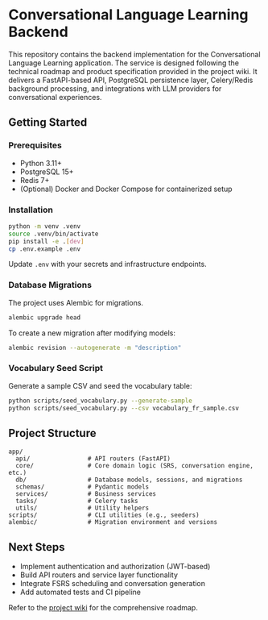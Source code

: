 # Conversational Language Learning Backend

This repository contains the backend implementation for the Conversational Language Learning application. The service is designed following the technical roadmap and product specification provided in the project wiki. It delivers a FastAPI-based API, PostgreSQL persistence layer, Celery/Redis background processing, and integrations with LLM providers for conversational experiences.

## Getting Started

### Prerequisites

- Python 3.11+
- PostgreSQL 15+
- Redis 7+
- (Optional) Docker and Docker Compose for containerized setup

### Installation

```bash
python -m venv .venv
source .venv/bin/activate
pip install -e .[dev]
cp .env.example .env
```

Update `.env` with your secrets and infrastructure endpoints.

### Database Migrations

The project uses Alembic for migrations.

```bash
alembic upgrade head
```

To create a new migration after modifying models:

```bash
alembic revision --autogenerate -m "description"
```

### Vocabulary Seed Script

Generate a sample CSV and seed the vocabulary table:

```bash
python scripts/seed_vocabulary.py --generate-sample
python scripts/seed_vocabulary.py --csv vocabulary_fr_sample.csv
```

## Project Structure

```
app/
  api/                # API routers (FastAPI)
  core/               # Core domain logic (SRS, conversation engine, etc.)
  db/                 # Database models, sessions, and migrations
  schemas/            # Pydantic models
  services/           # Business services
  tasks/              # Celery tasks
  utils/              # Utility helpers
scripts/              # CLI utilities (e.g., seeders)
alembic/              # Migration environment and versions
```

## Next Steps

- Implement authentication and authorization (JWT-based)
- Build API routers and service layer functionality
- Integrate FSRS scheduling and conversation generation
- Add automated tests and CI pipeline

Refer to the [project wiki](https://github.com/Pechst1/ConversationalLanguageLearning/wiki) for the comprehensive roadmap.
